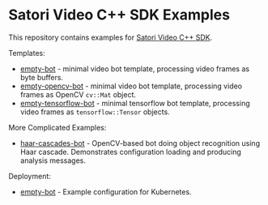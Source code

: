 # Satori Video C++ SDK Examples

This repository contains examples for [Satori Video C++ SDK](https://github.com/satori-com/satori-video-sdk-cpp).

Templates:

* [empty-bot](empty-bot) - minimal video bot template, processing video frames as byte buffers.
* [empty-opencv-bot](empty-opencv-bot) - minimal video bot template, processing video frames as OpenCV `cv::Mat` object.
* [empty-tensorflow-bot](empty-tensorflow-bot) - minimal tensorflow bot template, processing video frames as
  `tensorflow::Tensor` objects.

More Complicated Examples:

* [haar-cascades-bot](haar-cascades-bot) - OpenCV-based bot doing object recognition using Haar cascade.
  Demonstrates configuration loading and producing analysis messages.

Deployment:

* [empty-bot](deployment/empty-bot.yaml) - Example configuration for Kubernetes.
